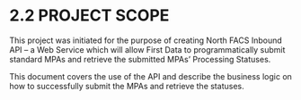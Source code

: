 ﻿# **2.2 PROJECT SCOPE**
This project was initiated for the purpose of creating North FACS Inbound API – a Web Service which will allow First Data to programmatically submit standard MPAs and retrieve the submitted MPAs’ Processing Statuses.

This document covers the use of the API and describe the business logic on how to successfully submit the MPAs and retrieve the statuses.
